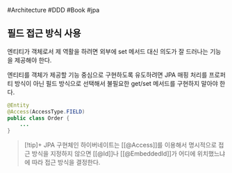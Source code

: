 #Architecture #DDD #Book #jpa 

## 필드 접근 방식 사용
엔티티가 객체로서 제 역활을 하려면 외부에 set 메서드 대신 의도가 잘 드러나는 기능을 제공해야 한다.

엔티티를 객체가 제공할 기능 중심으로 구현하도록 유도하려면 JPA 매핑 처리를 프로퍼티 방식이 아닌 필드 방식으로 선택해서 불필요한 get/set 메서드를 구현하지 말아야 한다.

```java
@Entity
@Access(AccessType.FIELD)
public class Order {
	...
}
```

> [!tip]+ 
> JPA 구현체인 하이버네이트는 [[@Access]]를 이용해서 명시적으로 접근 방식을 지정하지 않으면 [[@Id]]나 [[@EmbeddedId]]가 어디에 위치했느냐에 따라 접근 방식을 결정한다.
